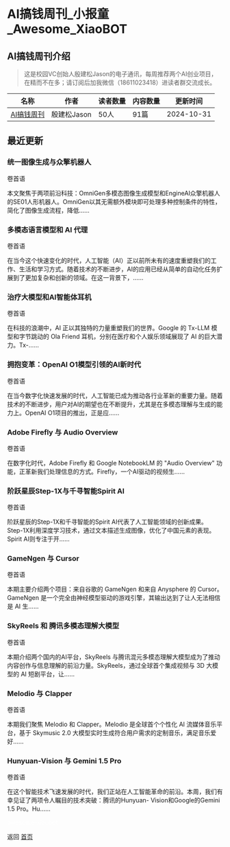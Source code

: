 # AI搞钱周刊_小报童_Awesome_XiaoBOT

## AI搞钱周刊介绍
> 这是校园VC创始人殷建松Jason的电子通讯，每周推荐两个AI创业项目，在精而不在多；请订阅后加我微信（18611023418）进读者群交流成长。  
  


|名称|作者|读者数量|内容数量|更新时间|
|---|---|---|---|---|
|[AI搞钱周刊](https://xiaobot.net/p/dse?refer=9c3f1c95-a052-465a-9902-f6d75080262a)|殷建松Jason|50人|91篇|2024-10-31|

## 最近更新
### 统一图像生成与众擎机器人

卷首语

本文聚焦于两项前沿科技：OmniGen多模态图像生成模型和EngineAI众擎机器人的SE01人形机器人。OmniGen以其无需额外模块即可处理多种控制条件的特性，简化了图像生成流程，降低......

### 多模态语言模型和 AI 代理

卷首语

在当今这个快速变化的时代，人工智能（AI）正以前所未有的速度重塑我们的工作、生活和学习方式。随着技术的不断进步，AI的应用已经从简单的自动化任务扩展到了更加复杂和创新的领域。在这一背景下，......

### 治疗大模型和AI智能体耳机

卷首语

在科技的浪潮中，AI 正以其独特的力量重塑我们的世界。Google 的 Tx-LLM 模型和字节跳动的 Ola Friend
耳机，分别在医疗和个人娱乐领域展现了 AI 的巨大潜力。Tx-......

### 拥抱变革：OpenAI O1模型引领的AI新时代

卷首语

在当今数字化快速发展的时代，人工智能已成为推动各行业革新的重要力量。随着技术的不断进步，用户对AI的期望也在不断提升，尤其是在多模态理解与生成的能力上。OpenAI
O1项目的推出，正是应......

### Adobe Firefly 与 Audio Overview

卷首语

在数字化时代，Adobe Firefly 和 Google NotebookLM 的 "Audio Overview"
功能，正革新我们处理信息的方式。Firefly，一个AI驱动的视频生......

### 阶跃星辰Step-1X与千寻智能Spirit AI

卷首语

阶跃星辰的Step-1X和千寻智能的Spirit
AI代表了人工智能领域的创新成果。Step-1X利用深度学习技术，通过文本描述生成图像，优化了中国元素的表现。Spirit AI则专注于开......

### GameNgen 与 Cursor

卷首语

本期主要介绍两个项目：来自谷歌的 GameNgen 和来自 Anysphere 的 Cursor。GameNgen
是一个完全由神经模型驱动的游戏引擎，其输出达到了让人无法相信是 AI 生......

### SkyReels 和 腾讯多模态理解大模型

卷首语

本期介绍两个国内的AI平台，SkyReels 与腾讯混元多模态理解大模型成为了推动内容创作与信息理解的前沿力量。SkyReels，通过全球首个集成视频与
3D 大模型的 AI 短剧平台，让......

### Melodio 与 Clapper

卷首语

本期我们聚焦 Melodio 和 Clapper。Melodio 是全球首个个性化 AI 流媒体音乐平台，基于 Skymusic 2.0
大模型实时生成符合用户需求的定制音乐，满足音乐爱好......

### Hunyuan-Vision 与 Gemini 1.5 Pro

卷首语

在这个智能技术飞速发展的时代，我们正站在人工智能革命的前沿。本周，我们有幸见证了两项令人瞩目的技术突破：腾讯的Hunyuan-
Vision和Google的Gemini 1.5 Pro。Hu......


<a href="https://github.com/Reno9527/awesome-xiaobot" style="color: white; text-decoration: none;">awesome-xiaobot</a>

返回 [首页](../README.md)
